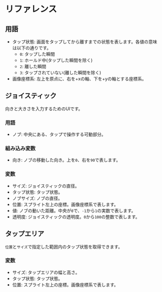 # リファレンス

## 用語
- タップ状態: 画面をタップしてから離すまでの状態を表します。各値の意味は以下の通りです。
	- `0`: タップした瞬間
	- `1`: ホールド中(タップした瞬間を除く)
	- `2`: 離した瞬間
	- `3`: タップされていない(離した瞬間を除く)
- 画像座標系: 左上を原点に、右を+xの軸、下を+yの軸とする座標系。

## ジョイスティック
向きと大きさを入力するためのUIです。

### 用語
- ノブ: 中央にある、タップで操作する可動部分。

### 組み込み変数
- 向き: ノブの移動した向き。上を`0`、右を`90`で表します。

### 変数
- サイズ: ジョイスティックの直径。
- タップ状態: タップ状態。
- ノブサイズ: ノブの直径。
- 位置: スプライト左上の座標。画像座標系で表します。
- 値: ノブの動いた距離。中央が`0`で、`-1`から`1`の実数で表します。
- 透明度: ジョイスティックの透明度。`0`から`100`の整数で表します。


## タップエリア
`位置`と`サイズ`で指定した範囲内のタップ状態を取得できます。

### 変数
- サイズ: タップエリアの幅と高さ。
- タップ状態: タップ状態。
- 位置: スプライト左上の座標。画像座標系で表します。